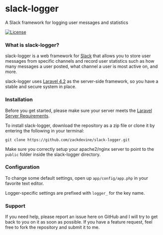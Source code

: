 # slack-logger
A Slack framework for logging user messages and statistics

[![License](https://img.shields.io/badge/license-MIT-blue.svg?style=flat)](https://github.com/zackdevine/slack-logger/blob/master/LICENSE)

### What is slack-logger?
slack-logger is a web framework for [Slack](https://slack.com) that allows you to store user messages from specific channels and record user statistics such as how many messages a user posted, what channel a user is most active on, and more.

slack-logger uses [Laravel 4.2](https://laravel.com/docs/4.2) as the server-side framework, so you have a stable and secure system in place.

### Installation
Before you get started, please make sure your server meets the [Laravel Server Requirements](https://laravel.com/docs/4.2/#server-requirements).

To install slack-logger, download the repository as a zip file or clone it by entering the following in your terminal:
```
git clone https://github.com/zackdevine/slack-logger.git
```
Make sure you correctly setup your apache2/nginx server to point to the `public` folder inside the slack-logger directory.

### Configuration
To change some default settings, open up `app/config/app.php` in your favorite text editor.

Logger-specific settings are prefixed with `logger_` for the key name.

### Support
If you need help, please report an issue here on GitHub and I will try to get back to you on it as soon as possible. If you have a feature request, feel free to fork the repository and submit it to me.
